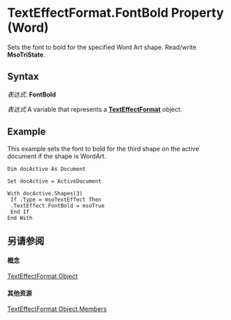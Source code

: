 
# TextEffectFormat.FontBold Property (Word)

Sets the font to bold for the specified Word Art shape. Read/write  **MsoTriState**.


## Syntax

 _表达式_. **FontBold**

 _表达式_ A variable that represents a **[TextEffectFormat](b274e5be-ed5b-7d63-aa4b-1d67b63e7c0b.md)** object.


## Example

This example sets the font to bold for the third shape on the active document if the shape is WordArt.


```
Dim docActive As Document 
 
Set docActive = ActiveDocument 
 
With docActive.Shapes(3) 
 If .Type = msoTextEffect Then 
 .TextEffect.FontBold = msoTrue 
 End If 
End With
```


## 另请参阅


#### 概念


[TextEffectFormat Object](b274e5be-ed5b-7d63-aa4b-1d67b63e7c0b.md)
#### 其他资源


[TextEffectFormat Object Members](http://msdn.microsoft.com/library/4bf3281f-19e3-f618-08ad-4b8093a25e6c%28Office.15%29.aspx)